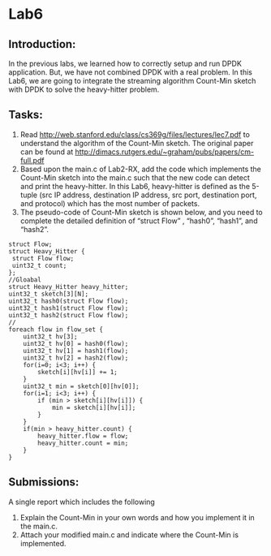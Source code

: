 # Lab6

## Introduction:
In the previous labs, we learned how to correctly setup and run DPDK application. But, we have not combined DPDK with a real problem. In this Lab6, we are going to integrate the streaming algorithm Count-Min sketch with DPDK to solve the heavy-hitter problem.

## Tasks:
1. Read http://web.stanford.edu/class/cs369g/files/lectures/lec7.pdf to understand the algorithm of the Count-Min sketch. The original paper can be found at http://dimacs.rutgers.edu/~graham/pubs/papers/cm-full.pdf
2. Based upon the main.c of Lab2-RX, add the code which implements the Count-Min sketch into the main.c such that the new code can detect and print the heavy-hitter. In this Lab6, heavy-hitter is defined as the 5-tuple (src IP address, destination IP address, src port, destination port, and protocol) which has the most number of packets.
3. The pseudo-code of Count-Min sketch is shown below,  and you need to complete the detailed definition of “struct Flow” , “hash0”, “hash1”, and “hash2”.

```
struct Flow;
struct Heavy_Hitter {
 struct Flow flow;
 uint32_t count;
};
//Gloabal
struct Heavy_Hitter heavy_hitter;
uint32_t sketch[3][N];
uint32_t hash0(struct Flow flow);
uint32_t hash1(struct Flow flow);
uint32_t hash2(struct Flow flow);
//
foreach flow in flow_set {
	uint32_t hv[3];
	uint32_t hv[0] = hash0(flow);
	uint32_t hv[1] = hash1(flow);
	uint32_t hv[2] = hash2(flow);
	for(i=0; i<3; i++) {
		sketch[i][hv[i]] += 1;
	}
	uint32_t min = sketch[0][hv[0]];
	for(i=1; i<3; i++) {
		if (min > sketch[i][hv[i]]) {
			min = sketch[i][hv[i]];
		}
	}
	if(min > heavy_hitter.count) {
		heavy_hitter.flow = flow;
		heavy_hitter.count = min;
	}
}
```
## Submissions:
A single report which includes the following

1. Explain the Count-Min in your own words and how you implement it in the main.c.
2. Attach your modified main.c and indicate where the Count-Min is implemented.	

